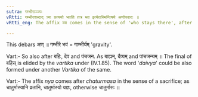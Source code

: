 ```yaml
---
sutra: गम्भीराञ्ञ्यः
vRtti: गम्भीरशब्दाद् ञ्यः प्रत्ययो भवति तत्र भव इत्येतस्मिन्विषये अणोपवादः ॥
vRtti_eng: The affix ञ्य comes in the sense of 'who stays there', after the word '_gambhira_'.

---
```

This debars अण् ॥ गम्भीरे भवं = गाम्भीर्यम् 'gravity'.

Vart:- So also after बहिः, देव and पंचजन. As बाह्यम्, दैव्यम् and पांचजन्यम् ॥ The final of बहिस् is elided by the _vartika_ under (IV.1.85). The word '_daivya_' could be also formed under another _Vartika_ of the same.

Vart:- The affix _nya_ comes after _chaturmasa_ in the sense of a sacrifice; as चातुर्मास्यानि व्रतानि, चातुर्मास्यो यज्ञः, otherwise चातुर्मासः ॥